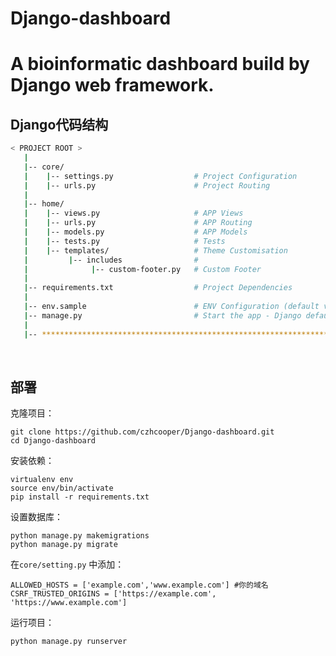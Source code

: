 # Django-dashboard

A bioinformatic dashboard build by Django web framework. 
=======
## Django代码结构

```bash
< PROJECT ROOT >
   |
   |-- core/                            
   |    |-- settings.py                  # Project Configuration  
   |    |-- urls.py                      # Project Routing
   |
   |-- home/
   |    |-- views.py                     # APP Views 
   |    |-- urls.py                      # APP Routing
   |    |-- models.py                    # APP Models 
   |    |-- tests.py                     # Tests  
   |    |-- templates/                   # Theme Customisation 
   |         |-- includes                # 
   |              |-- custom-footer.py   # Custom Footer      
   |     
   |-- requirements.txt                  # Project Dependencies
   |
   |-- env.sample                        # ENV Configuration (default values)
   |-- manage.py                         # Start the app - Django default start script
   |
   |-- ************************************************************************
```

<br />



## 部署

克隆项目：

```
git clone https://github.com/czhcooper/Django-dashboard.git
cd Django-dashboard
```

安装依赖：

```
virtualenv env
source env/bin/activate
pip install -r requirements.txt
```

设置数据库：

```
python manage.py makemigrations
python manage.py migrate
```

在`core/setting.py` 中添加：

```
ALLOWED_HOSTS = ['example.com','www.example.com'] #你的域名
CSRF_TRUSTED_ORIGINS = ['https://example.com', 'https://www.example.com']
```

运行项目：

```
python manage.py runserver 
```

